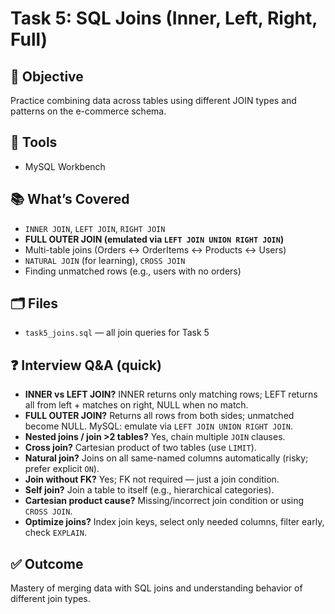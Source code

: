 # Task 5: SQL Joins (Inner, Left, Right, Full)

## 🎯 Objective
Practice combining data across tables using different JOIN types and patterns on the e-commerce schema.

## 🧰 Tools
- MySQL Workbench

## 📚 What’s Covered
- `INNER JOIN`, `LEFT JOIN`, `RIGHT JOIN`
- **FULL OUTER JOIN (emulated via `LEFT JOIN UNION RIGHT JOIN`)**
- Multi-table joins (Orders ↔ OrderItems ↔ Products ↔ Users)
- `NATURAL JOIN` (for learning), `CROSS JOIN`
- Finding unmatched rows (e.g., users with no orders)

## 🗂 Files
- `task5_joins.sql` — all join queries for Task 5

## ❓ Interview Q&A (quick)
- **INNER vs LEFT JOIN?** INNER returns only matching rows; LEFT returns all from left + matches on right, NULL when no match.  
- **FULL OUTER JOIN?** Returns all rows from both sides; unmatched become NULL. MySQL: emulate via `LEFT JOIN UNION RIGHT JOIN`.  
- **Nested joins / join >2 tables?** Yes, chain multiple `JOIN` clauses.  
- **Cross join?** Cartesian product of two tables (use `LIMIT`).  
- **Natural join?** Joins on all same-named columns automatically (risky; prefer explicit `ON`).  
- **Join without FK?** Yes; FK not required — just a join condition.  
- **Self join?** Join a table to itself (e.g., hierarchical categories).  
- **Cartesian product cause?** Missing/incorrect join condition or using `CROSS JOIN`.  
- **Optimize joins?** Index join keys, select only needed columns, filter early, check `EXPLAIN`.

## ✅ Outcome
Mastery of merging data with SQL joins and understanding behavior of different join types.
